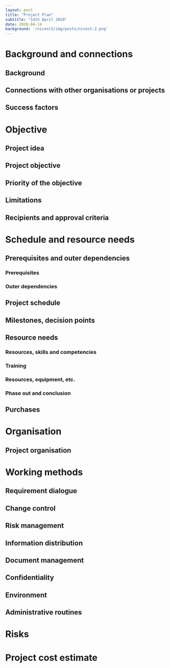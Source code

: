 ```yaml
---
layout: post
title: "Project Plan"
subtitle: "14th April 2020"
date: 2020-04-14
background: '/nicest2/img/posts/nicest-2.png'
---
```


# Background and connections
## Background
## Connections with other organisations or projects
## Success factors

# Objective
## Project idea
## Project objective
## Priority of the objective
## Limitations
## Recipients and approval criteria

# Schedule and resource needs
## Prerequisites and outer dependencies
### Prerequisites
### Outer dependencies

## Project schedule
## Milestones, decision points
## Resource needs
### Resources, skills and competencies
### Training
### Resources, equipment, etc.
### Phase out and conclusion

## Purchases

# Organisation

## Project organisation

# Working methods

## Requirement dialogue	
##  Change control
##  Risk management
## Information distribution
## Document management
## Confidentiality
## Environment
## Administrative routines

# Risks

# Project cost estimate




